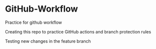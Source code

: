 # GitHub-Workflow
Practice for github workflow

Creating this repo to practice GitHub actions and branch protection rules


Testing new changes in the feature branch 
